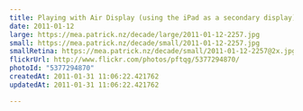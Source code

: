 ```yaml
---
title: Playing with Air Display (using the iPad as a secondary display)
date: 2011-01-12
large: https://mea.patrick.nz/decade/large/2011-01-12-2257.jpg
small: https://mea.patrick.nz/decade/small/2011-01-12-2257.jpg
smallRetina: https://mea.patrick.nz/decade/small/2011-01-12-2257@2x.jpg
flickrUrl: http://www.flickr.com/photos/pftqg/5377294870/
photoId: "5377294870"
createdAt: 2011-01-31 11:06:22.421762
updatedAt: 2011-01-31 11:06:22.421762

---
```


